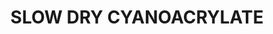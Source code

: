 ---
title: "SLOW DRY CYANOACRYLATE"
price: "TBA"
desc: "Opis nije dostupan"
img_path: "/assets/img/A.MIG-8013.jpg"
brand: AMMO
available: true
cat: "tools"
subcat: "GLUES"
subsubcat: "SS"
---